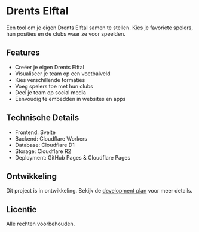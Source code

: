 # Drents Elftal

Een tool om je eigen Drents Elftal samen te stellen. Kies je favoriete spelers, hun posities en de clubs waar ze voor speelden.

## Features

- Creëer je eigen Drents Elftal
- Visualiseer je team op een voetbalveld
- Kies verschillende formaties
- Voeg spelers toe met hun clubs
- Deel je team op social media
- Eenvoudig te embedden in websites en apps

## Technische Details

- Frontend: Svelte
- Backend: Cloudflare Workers
- Database: Cloudflare D1
- Storage: Cloudflare R2
- Deployment: GitHub Pages & Cloudflare Pages

## Ontwikkeling

Dit project is in ontwikkeling. Bekijk de [development plan](development_plan.txt) voor meer details.

## Licentie

Alle rechten voorbehouden. 